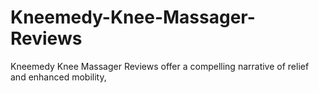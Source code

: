 # Kneemedy-Knee-Massager-Reviews
Kneemedy Knee Massager Reviews offer a compelling narrative of relief and enhanced mobility,
